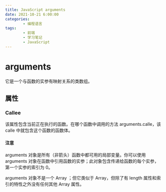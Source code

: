 ```yaml
---
title: JavaScript arguments
date: 2021-10-21 6:00:00
categories:
        - 编程语言
tags:
        - 前端
        - 学习笔记
        - JavaScript
---
```


# arguments

它是一个与函数的实参有映射关系的类数组。

## 属性

### Callee

该属性包含当前正在执行的函数。在哪个函数中调用的方法 arguments.calle，该 calle 中就包含这个函数的函数体。

#### 注意

arguments 对象是所有（非箭头）函数中都可用的局部变量。你可以使用 arguments 对象在函数中引用函数的实参；此对象包含传递给函数的每个实参，第一个实参的索引为 0。

arguments 对象不是一个 Array ；但它类似于 Array，但除了有 length 属性和索引的特性之外没有任何其他 Array 属性。
